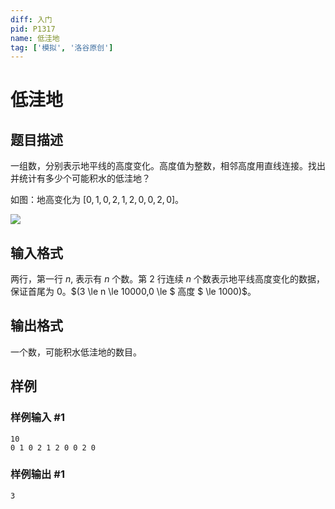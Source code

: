 ```yaml
---
diff: 入门
pid: P1317
name: 低洼地
tag: ['模拟', '洛谷原创']
---
```

# 低洼地
## 题目描述

一组数，分别表示地平线的高度变化。高度值为整数，相邻高度用直线连接。找出并统计有多少个可能积水的低洼地？

如图：地高变化为 $[0,1,0,2,1,2,0,0,2,0]$。

![](https://cdn.luogu.com.cn/upload/image_hosting/c1zyz8wu.png)


## 输入格式

两行，第一行 $n,$ 表示有 $n$ 个数。第 $2$ 行连续 $n$ 个数表示地平线高度变化的数据，保证首尾为 $0$。$(3 \le n \le 10000,0 \le $ 高度 $ \le 1000)$。
## 输出格式

一个数，可能积水低洼地的数目。

## 样例

### 样例输入 #1
```
10
0 1 0 2 1 2 0 0 2 0

```
### 样例输出 #1
```
3
```
